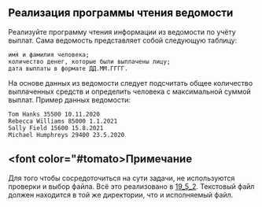 ## <font color="#tomato">Реализация программы чтения ведомости</font>

Реализуйте программу чтения информации из ведомости по учёту выплат. 
Сама ведомость представляет собой следующую таблицу: 

```text
имя и фамилия человека; 
количество денег, которые были выплачены лицу; 
дата выплаты в формате ДД.ММ.ГГГГ.
```
На основе данных из ведомости следует подсчитать 
общее количество выплаченных средств и определить человека с максимальной суммой выплат.
Пример данных ведомости:

```text
Tom Hanks 35500 10.11.2020
Rebecca Williams 85000 1.1.2021
Sally Field 15600 15.8.2021
Michael Humphreys 29400 23.5.2020
```

## <font color="#tomato>Примечание</font>

Для того чтобы сосредоточиться на сути задачи, не используются проверки и выбор файла. 
Всё это реализовано в [19_5_2](https://github.com/VladislavNovak/19_5_2). 
Текстовый файл должен находится в той же директории, что и исполняемый файл. 
